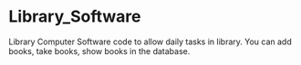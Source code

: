 # Library_Software
Library Computer Software code to allow daily tasks in library.
You can add books, take books, show books in the database.
